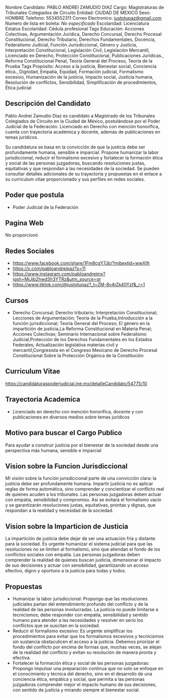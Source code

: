 Nombre Candidato: PABLO ANDREI ZAMUDIO DIAZ
Cargo: Magistraturas de Tribunales Colegiados de Circuito
Entidad: CIUDAD DE MEXICO
Sexo: HOMBRE
Telefono: 5534552311
Correo Electronico: justotupaz@gmail.com
Numero de lista en boleta: *No especificado*
Escolaridad: Licenciatura
Estatus Escolaridad: Cédula profesional
Tags Educación: Acciones Colectivas, Argumentación Jurídica, Derecho Concursal, Derecho Procesal Constitucional, Derecho Tributario, Derechos Fundamentales, Docencia, Federalismo Judicial, Función Jurisdiccional, Género y Justicia, Interpretación Constitucional, Legislación Civil, Legislación Mercantil, Licenciado en Derecho, Protección Constitucional, Publicaciones Jurídicas., Reforma Constitucional Penal, Teoría General del Proceso, Teoría de la Prueba
Tags Propósito: Acceso a la justicia, Bienestar social, Conciencia ética., Dignidad, Empatía, Equidad, Formación judicial, Formalismo excesivo, Humanización de la justicia, Impacto social, Justicia humana, Resolución de conflictos, Sensibilidad, Simplificación de procedimientos, Ética judicial


## Descripción del Candidato 

Pablo Andrei Zamudio Diaz es candidato a Magistrado de los Tribunales Colegiados de Circuito en la Ciudad de México, postulándose por el Poder Judicial de la Federación. Licenciado en Derecho con mención honorífica, cuenta con trayectoria académica y docente, además de publicaciones en temas jurídicos.

Su candidatura se basa en la convicción de que la justicia debe ser profundamente humana, sensible e imparcial. Propone humanizar la labor jurisdiccional, reducir el formalismo excesivo y fortalecer la formación ética y social de las personas juzgadoras, buscando resoluciones justas, equitativas y que respondan a las necesidades de la sociedad. Se pueden consultar detalles adicionales de su trayectoria y propuestas en el enlace a su curriculum vitae proporcionado y sus perfiles en redes sociales.


## Poder que postula

- Poder Judicial de la Federación


## Pagina Web

No proporcionó


## Redes Sociales

- https://www.facebook.com/share/1Fm8cgY7Jb/?mibextid=wwXIfr
- https://x.com/pabloandreipaz?s=11
- https://www.instagram.com/pabloandreimx?igsh=MjJjb2hwd3h3YTRz&utm_source=qr
- https://www.tiktok.com/@justotupaz?_t=ZM-8v4rZk40Yzf&_r=1


## Cursos

- Derecho Concursal; Derecho tributario; Interpretación Constitucional; Lecciones de Argumentación; Teoría de la Prueba,Introducción a la función jurisdiccional; Teoría General del Proceso; El género en la impartición de justicia,La Reforma Constitucional en Materia Penal; Acciones Colectivas; Seminario Internacional sobre Federalismo Judicial,Protección de los Derechos Fundamentales en los Estados Federales; Actualización legislativa materias civil y mercantil,Congresista en el Congreso Mexicano de Derecho Procesal Constitucional Sobre la Protección Orgánica de la Constitución


## Curriculum Vitae

https://candidaturaspoderjudicial.ine.mx/detalleCandidato/54775/10


## Trayectoria Academica

- Licenciado en derecho con mención honorífica, docente y con publicaciones en diversos medios sobre temas jurídicos


## Motivo para buscar el Cargo Publico

Para ayudar a construir justicia por el bienestar de la sociedad desde una perspectiva más humana, sensible e imparcial


## Vision sobre la Funcion Jurisdiccional

Mi visión sobre la función jurisdiccional parte de una convicción clara: la justicia debe ser profundamente humana. Impartir justicia no es aplicar reglas de forma automática, sino comprender y concientizar el conflicto real de quienes acuden a los tribunales. Las personas juzgadoras deben actuar con empatía, sensibilidad y compromiso. Así se evitará el formalismo vacío y se garantizarán resoluciones justas, equitativas, prontas y dignas, que respondan a la realidad y necesidad de la sociedad.


## Vision sobre la Imparticion de Justicia

La impartición de justicia debe dejar de ser una actuación fría y distante para la sociedad. Es urgente humanizar el sistema judicial para que las resoluciones no se limiten al formalismo, sino que atiendan el fondo de los conflictos sociales con empatía. Las personas juzgadoras deben comprender la realidad de quienes buscan justicia, dimensionar el impacto de sus decisiones y actuar con sensibilidad, garantizando un acceso efectivo, digno y oportuno a la justicia para todas y todos.


## Propuestas

- Humanizar la labor jurisdiccional: Propongo que las resoluciones judiciales partan del entendimiento profundo del conflicto y de la realidad de las personas involucradas. La justicia no puede limitarse a tecnicismos; debe responder con empatía, sensibilidad y sentido humano para atender a las necesidades y resolver en serio los conflictos que se suscitan en la sociedad.
- Reducir el formalismo excesivo: Es urgente simplificar los procedimientos para evitar que los formalismos excesivos y tecnicismos sin sustancia obstaculicen el acceso a la justicia. Debemos priorizar el fondo del conflicto por encima de formas que, muchas veces, se alejan de la realidad del conflicto y evitan su resolución de manera pronta y efectiva.
- Fortalecer la formación ética y social de las personas juzgadoras: Propongo impulsar una preparación continua que no solo se enfoque en el conocimiento y técnica del derecho, sino en el desarrollo de una conciencia ética, empática y social, que permita a las personas juzgadoras comprender mejor el impacto humano de sus decisiones, con sentido de justicia y mirando siempre el bienestar social.

